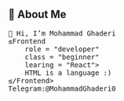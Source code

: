 
## 🔱 About Me
<pre>
👋 Hi, I’m Mohammad Ghaderi
≤Frontend
    role = "developer"        
    class = "beginner"
    learing = "React">
    HTML is a language :)
≤/Frontend>
Telegram:@MohammadGhaderi0


